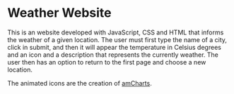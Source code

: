 # Weather Website
 This is an website developed with JavaScript, CSS and HTML that informs the weather of a given location. The user must first type the name of a city, click in submit, and then it will appear the temperature in Celsius degrees and an icon and a description that represents the currently weather. The user then has an option to return to the first page and choose a new location.
 
 
 The animated icons are the creation of [amCharts](https://www.amcharts.com/free-animated-svg-weather-icons/).
